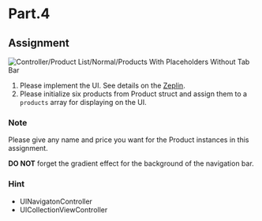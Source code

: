 # Part.4

## Assignment

![Controller/Product List/Normal/Products With Placeholders Without Tab Bar](../../resources/images/controller/product-list/normal/products-with-placeholders-without-tab-bar.png)

1. Please implement the UI. See details on the [Zeplin](https://zpl.io/bzYXEeG).
2. Please initialize six products from Product struct and assign them to a `products` array for displaying on the UI.

### Note

Please give any name and price you want for the Product instances in this assignment.

**DO NOT** forget the gradient effect for the background of the navigation bar.

### Hint

* UINavigatonController
* UICollectionViewController